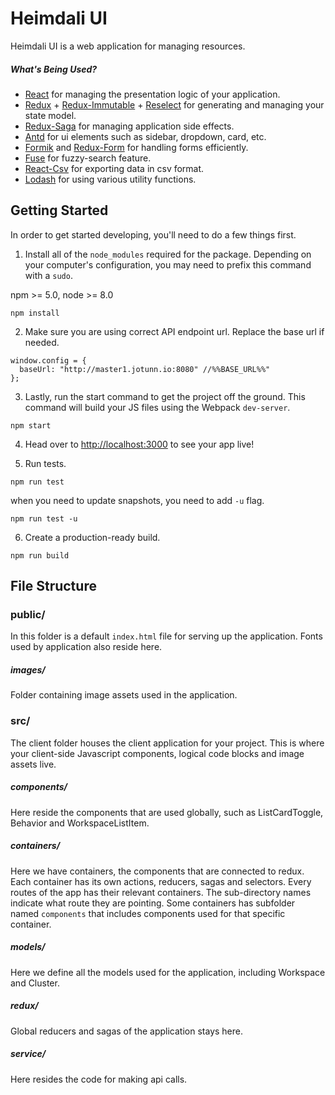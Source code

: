 # Heimdali UI

Heimdali UI is a web application for managing resources.

##### What's Being Used?

* [React](http://facebook.github.io/react/) for managing the presentation logic of your application.
* [Redux](http://redux.js.org/) + [Redux-Immutable](https://github.com/gajus/redux-immutable/) + [Reselect](https://github.com/reduxjs/reselect/) for generating and managing your state model.
* [Redux-Saga](https://github.com/redux-saga/redux-saga/) for managing application side effects.
* [Antd](https://ant.design/) for ui elements such as sidebar, dropdown, card, etc.
* [Formik](https://github.com/jaredpalmer/formik/) and [Redux-Form](https://redux-form.com/) for handling forms efficiently.
* [Fuse](http://fusejs.io/) for fuzzy-search feature.
* [React-Csv](https://github.com/react-csv/react-csv/) for exporting data in csv format.
* [Lodash](https://lodash.com/) for using various utility functions.


## Getting Started
In order to get started developing, you'll need to do a few things first.

1. Install all of the `node_modules` required for the package. Depending on your computer's configuration, you may need to prefix this command with a `sudo`.

npm >= 5.0,       node >= 8.0
```
npm install
```

2. Make sure you are using correct API endpoint url. Replace the base url if needed.

```
window.config = {
  baseUrl: "http://master1.jotunn.io:8080" //%%BASE_URL%%"
};
```

3. Lastly, run the start command to get the project off the ground. This command will build your JS files using the Webpack `dev-server`.

```
npm start
```

4. Head over to [http://localhost:3000](http://localhost:3000) to see your app live!

5. Run tests.

```
npm run test
```
when you need to update snapshots, you need to add `-u` flag.
```
npm run test -u
```

6. Create a production-ready build.

```
npm run build
```

## File Structure

### public/

In this folder is a default `index.html` file for serving up the application. Fonts used by application also reside here.

##### images/

Folder containing image assets used in the application.

### src/

The client folder houses the client application for your project.  This is where your client-side Javascript components, logical code blocks and image assets live.

##### components/

Here reside the components that are used globally, such as ListCardToggle, Behavior and WorkspaceListItem.

##### containers/

Here we have containers, the components that are connected to redux. Each container has its own actions, reducers, sagas and selectors. Every routes of the app has their relevant containers. The sub-directory names indicate what route they are pointing. Some containers has subfolder named `components` that includes components used for that specific container.

##### models/

Here we define all the models used for the application, including Workspace and Cluster.

##### redux/

Global reducers and sagas of the application stays here.

##### service/

Here resides the code for making api calls.
